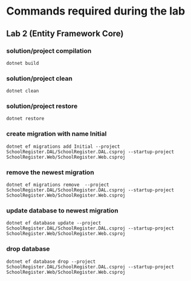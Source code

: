 # Commands required during the lab

## Lab 2 (Entity Framework Core)

### solution/project compilation
```
dotnet build
```

### solution/project clean
```
dotnet clean
```

### solution/project restore
```
dotnet restore
```

### create migration with name Initial
```
dotnet ef migrations add Initial --project SchoolRegister.DAL/SchoolRegister.DAL.csproj --startup-project SchoolRegister.Web/SchoolRegister.Web.csproj
```

### remove the newest migration
```
dotnet ef migrations remove  --project SchoolRegister.DAL/SchoolRegister.DAL.csproj --startup-project SchoolRegister.Web/SchoolRegister.Web.csproj
```

### update database to newest migration
```
dotnet ef database update --project SchoolRegister.DAL/SchoolRegister.DAL.csproj --startup-project SchoolRegister.Web/SchoolRegister.Web.csproj
```

### drop database
```
dotnet ef database drop --project SchoolRegister.DAL/SchoolRegister.DAL.csproj --startup-project SchoolRegister.Web/SchoolRegister.Web.csproj
```
